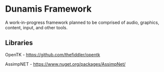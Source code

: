 # Dunamis Framework

A work-in-progress framework planned to be comprised of audio, graphics, content, input, and other tools.

## Libraries
OpenTK - https://github.com/thefiddler/opentk

AssimpNET - https://www.nuget.org/packages/AssimpNet/
